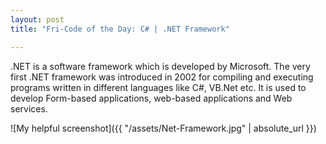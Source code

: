 ```yaml
---
layout: post
title: "Fri-Code of the Day: C# | .NET Framework"

---
```

.NET is a software framework which is developed by Microsoft. The very first .NET framework was introduced in 2002 for compiling and executing programs written in different languages like C#, VB.Net etc. It is used to develop Form-based applications, web-based applications and Web services.



![My helpful screenshot]({{ "/assets/Net-Framework.jpg" | absolute_url }})
